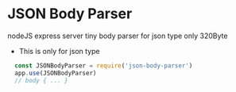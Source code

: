 # JSON Body Parser

nodeJS express server tiny body parser for json type only 320Byte

* This is only for json type


```javascript
  const JSONBodyParser = require('json-body-parser')
  app.use(JSONBodyParser)
  // body { ... }
```
